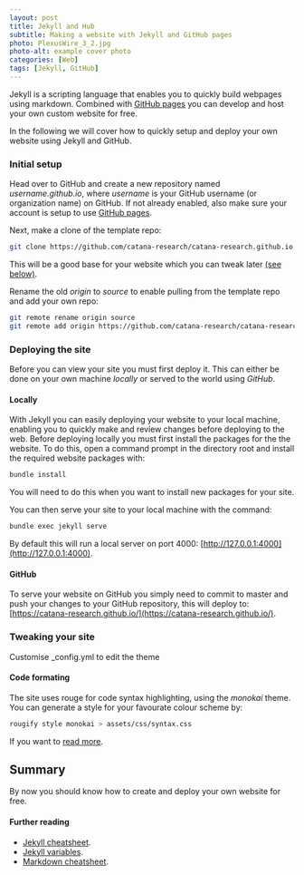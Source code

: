 ```yaml
---
layout: post
title: Jekyll and Hub
subtitle: Making a website with Jekyll and GitHub pages
photo: PlexusWire_3_2.jpg
photo-alt: example cover photo
categories: [Web]
tags: [Jekyll, GitHub]
---
```


Jekyll is a scripting language that enables you to quickly build webpages using markdown. Combined with [GitHub pages](https://pages.github.com) you can develop and host your own custom website for free. 

In the following we will cover how to quickly setup and deploy your own website using Jekyll and GitHub.


### Initial setup

Head over to GitHub and create a new repository named _username.github.io_, where _username_ is your GitHub username (or organization name) on GitHub. If not already enabled, also make sure your account is setup to use [GitHub pages](https://pages.github.com).

Next, make a clone of the template repo:
```bash
git clone https://github.com/catana-research/catana-research.github.io.git
```
This will be a good base for your website which you can tweak later [(see below)](#tweaking-your-site).

Rename the old _origin_ to _source_ to enable pulling from the template repo and add your own repo:
```bash
git remote rename origin source
git remote add origin https://github.com/catana-research/catana-research.github.io.git
```


### Deploying the site

Before you can view your site you must first deploy it. This can either be done on your own machine *locally* or served to the world using _GitHub_.

#### Locally

With Jekyll you can easily deploying your website to your local machine, enabling you to quickly make and review changes before deploying to the web. Before deploying locally you must first install the packages for the the website. To do this, open a command prompt in the directory root and install the required website packages with:

```bash
bundle install
```
    
You will need to do this when you want to install new packages for your site.

You can then serve your site to your local machine with the command:

```bash
bundle exec jekyll serve
```

By default this will run a local server on port 4000: [http://127.0.0.1:4000](http://127.0.0.1:4000).


#### GitHub

To serve your website on GitHub you simply need to commit to master and push your changes to your GitHub repository, this will deploy to: [https://catana-research.github.io/](https://catana-research.github.io/).


### Tweaking your site

Customise  _config.yml to edit the theme

#### Code formating                     

The site uses rouge for code syntax highlighting, using the _monokai_ theme. You can generate a style for your favourate colour scheme by:

```bash
rougify style monokai > assets/css/syntax.css
```

If you want to [read more](https://bnhr.xyz/2017/03/25/add-syntax-highlighting-to-your-jekyll-site-with-rouge.html).


## Summary

By now you should know how to create and deploy your own website for free. 

#### Further reading

- [Jekyll cheatsheet](https://devhints.io/jekyll).
- [Jekyll variables](https://jekyllrb.com/docs/variables/).
- [Markdown cheatsheet](https://github.com/adam-p/markdown-here/wiki/Markdown-Cheatsheet).


